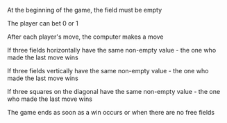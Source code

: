 At the beginning of the game, the field must be empty

The player can bet 0 or 1

After each player's move, the computer makes a move

If three fields horizontally have the same non-empty value - the one who made the last move wins

If three fields vertically have the same non-empty value - the one who made the last move wins

If three squares on the diagonal have the same non-empty value - the one who made the last move wins

The game ends as soon as a win occurs or when there are no free fields
